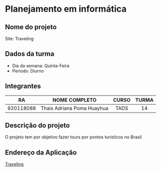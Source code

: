 # Planejamento em informática
## Nome do projeto
Site: Traveling

## Dados da turma
- Dia da semana: Quinta-Feira
- Período: Diurno

## Integrantes

|    RA    | NOME COMPLETO | CURSO | TURMA |
| --- | --- | :---: | :---: |
| 920118088 | Thais Adriana Poma Huayhua | TADS | 14 |

## Descrição do projeto
O projeto tem por objetivo fazer tours por pontos turisticos no Brasil


## Endereço da Aplicação 
[Traveling](https://travelingtravel.vercel.app)
